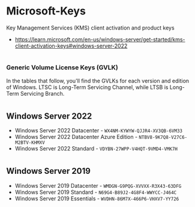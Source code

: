 # Microsoft-Keys
Key Management Services (KMS) client activation and product keys
  - https://learn.microsoft.com/en-us/windows-server/get-started/kms-client-activation-keys#windows-server-2022

#


### Generic Volume License Keys (GVLK)
In the tables that follow, you'll find the GVLKs for each version and edition of Windows. LTSC is Long-Term Servicing Channel, while LTSB is Long-Term Servicing Branch.

#

## Windows Server 2022
- Windows Server 2022 Datacenter - `WX4NM-KYWYW-QJJR4-XV3QB-6VM33`
- Windows Server 2022 Datacenter Azure Edition - `NTBV8-9K7Q8-V27C6-M2BTV-KHMXV`
- Windows Server 2022 Standard - `VDYBN-27WPP-V4HQT-9VMD4-VMK7H`

#

## Windows Server 2019
- Windows Server 2019 Datacenter - `WMDGN-G9PQG-XVVXX-R3X43-63DFG`
- Windows Server 2019 Standard - `N69G4-B89J2-4G8F4-WWYCC-J464C`
- Windows Server 2019 Essentials - `WVDHN-86M7X-466P6-VHXV7-YY726`
  
